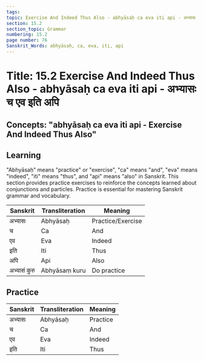 ```yaml
---
tags:
topic: Exercise And Indeed Thus Also - abhyāsaḥ ca eva iti api - अभ्यासः च एव इति अपि
section: 15.2
section_topic: Grammar
numbering: 15.2
page number: 76
Sanskrit_Words: abhyāsaḥ, ca, eva, iti, api
---
```

# Title: 15.2 Exercise And Indeed Thus Also - abhyāsaḥ ca eva iti api - अभ्यासः च एव इति अपि
## Concepts: "abhyāsaḥ ca eva iti api - Exercise And Indeed Thus Also"

## Learning
"Abhyāsaḥ" means "practice" or "exercise", "ca" means "and", "eva" means "indeed", "iti" means "thus", and "api" means "also" in Sanskrit. This section provides practice exercises to reinforce the concepts learned about conjunctions and particles. Practice is essential for mastering Sanskrit grammar and vocabulary.

| Sanskrit           | Transliteration      | Meaning                          |
| ------------------ | -------------------- | -------------------------------- |
| अभ्यासः            | Abhyāsaḥ            | Practice/Exercise                |
| च                  | Ca                   | And                              |
| एव                 | Eva                  | Indeed                           |
| इति                | Iti                  | Thus                             |
| अपि                | Api                  | Also                             |
| अभ्यासं कुरु       | Abhyāsaṃ kuru       | Do practice                      |

## Practice
| Sanskrit           | Transliteration      | Meaning                          |
| ------------------ | -------------------- | -------------------------------- |
| अभ्यासः            | Abhyāsaḥ            | Practice                         |
| च                  | Ca                   | And                              |
| एव                 | Eva                  | Indeed                           |
| इति                | Iti                  | Thus                             |
